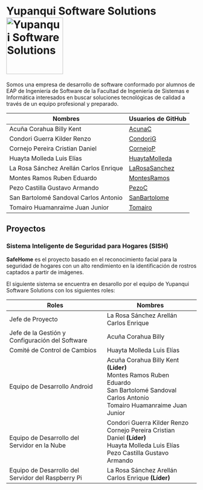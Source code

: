 # Yupanqui Software Solutions <img src="https://i.ibb.co/3WtFrfJ/logo.png" title="Yupanqui Software Solutions" height="150" />

Somos una empresa de desarrollo de software conformado por alumnos de EAP de Ingeniería de Software de la Facultad de Ingeniería de Sistemas e Informática interesados en buscar soluciones tecnológicas de calidad a través de un equipo profesional y preparado.

| Nombres | Usuarios de GitHub |
| ------ | ------ |
| Acuña Corahua Billy Kent | [AcunaC](https://github.com/AcunaC) |
| Condori Guerra Kilder Renzo | [CondoriG](https://github.com/CondoriG) |
| Cornejo Pereira Cristian Daniel | [CornejoP](https://github.com/CornejoP) |
| Huayta Molleda Luis Elías | [HuaytaMolleda](https://github.com/HuaytaMolleda) |
| La Rosa Sánchez Arellán Carlos Enrique | [LaRosaSanchez](https://github.com/larosasanchez) |
| Montes Ramos Ruben Eduardo | [MontesRamos](https://github.com/MontesRamos) |
| Pezo Castilla Gustavo Armando | [PezoC](https://github.com/PezoC) |
| San Bartolomé Sandoval Carlos Antonio | [SanBartolome](https://github.com/SanBartolome) |
| Tomairo Huamanraime Juan Junior | [Tomairo](https://github.com/Tomairo) |

## Proyectos

### Sistema Inteligente de Seguridad para Hogares (SISH)

**SafeHome** es el proyecto basado en el reconocimiento facial para la seguridad de hogares con un alto rendimiento en la identificación de rostros captados a partir de imágenes.

El siguiente sistema se encuentra en desarollo por el equipo de Yupanqui Software Solutions con los siguientes roles:

| Roles                                              | Nombres                                                                                                                               |
|----------------------------------------------------|---------------------------------------------------------------------------------------------------------------------------------------|
| Jefe de Proyecto                                   | La Rosa Sánchez Arellán Carlos Enrique                                                                                                |
| Jefe de la Gestión y Configuración del Software              | Acuña Corahua Billy                                                                                                        |
| Comité de Control de Cambios                       | Huayta Molleda Luis Elías                                                                                                             |
| Equipo de Desarrollo Android                       | Acuña Corahua Billy Kent **(Líder)**<br>Montes Ramos Ruben Eduardo <br>San Bartolomé Sandoval Carlos Antonio <br>Tomairo Huamanraime Juan Junior |
| Equipo de Desarrollo del Servidor en la Nube       | Condori Guerra Kilder Renzo <br>Cornejo Pereira Cristian Daniel **(Líder)**<br>Huayta Molleda Luis Elías <br>Pezo Castilla Gustavo Armando       |
| Equipo de Desarrollo del Servidor del Raspberry Pi | La Rosa Sánchez Arellán Carlos Enrique **(Líder)**                                                                                               |



